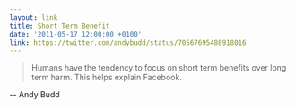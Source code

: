 ```yaml
---
layout: link
title: Short Term Benefit
date: '2011-05-17 12:00:00 +0100'
link: https://twitter.com/andybudd/status/70567695480918016
---
```

> Humans have the tendency to focus on short term benefits over long term harm. This helps explain Facebook.

-- Andy Budd